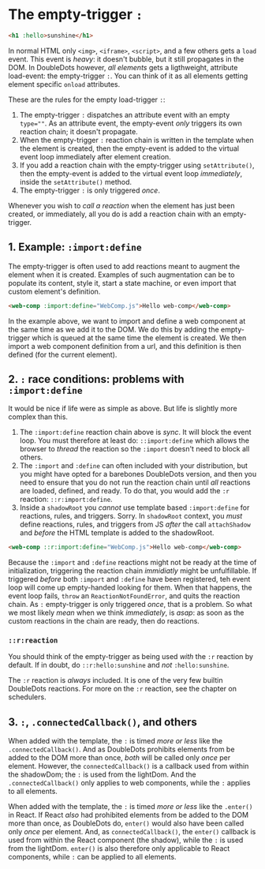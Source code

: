 # The empty-trigger `:`

```html
<h1 :hello>sunshine</h1>
```

In normal HTML only `<img>`, `<iframe>`, `<script>`, and a few others gets a `load` event. This event is *heavy*: it doesn't bubble, but it still propagates in the DOM. In DoubleDots however, *all elements* gets a ligthweight, attribute load-event: the empty-trigger `:`. You can think of it as all elements getting element specific `onload` attributes.

These are the rules for the empty load-trigger `:`:
1. The empty-trigger `:` dispatches an attribute event with an empty `type=""`. As an attribute event, the empty-event *only* triggers its own reaction chain; it doesn't propagate.
2. When the empty-trigger `:` reaction chain is written in the template when the element is created, then the empty-event is added to the virtual event loop immediately after element creation.
3. If you add a reaction chain with the empty-trigger using `setAttribute()`, then the empty-event is added to the virtual event loop *immediately*, inside the `setAttribute()` method.
4. The empty-trigger `:` is only triggered *once*. 

Whenever you wish to *call a reaction* when the element has just been created, or immediately, all you do is add a reaction chain with an empty-trigger.

## 1. Example: `:import:define`

The empty-trigger is often used to add reactions meant to augment the element when it is created. Examples of such augmentation can be to populate its content, style it, start a state machine, or even import that custom element's definition.

```html
<web-comp :import:define="WebComp.js">Hello web-comp</web-comp>
```

In the example above, we want to import and define a web component at the same time as we add it to the DOM. We do this by adding the empty-trigger which is queued at the same time the element is created. We then import a web component definition from a url, and this definition is then defined (for the current element).

## 2. `:` race conditions: problems with `:import:define`

It would be nice if life were as simple as above. But life is slightly more complex than this. 

1. The `:import:define` reaction chain above is *sync*. It will block the event loop. You must therefore at least do: `::import:define` which allows the browser to *thread* the reaction so the `:import` doesn't need to block all others.
2. The `:import` and `:define` can often included with your distribution, but you might have opted for a barebones DoubleDots version, and then you need to ensure that you do not run the reaction chain until *all* reactions are loaded, defined, and ready. To do that, you would add the `:r` reaction: `::r:import:define`.
3. Inside a `shadowRoot` you *cannot* use template based `:import:define` for reactions, rules, and triggers. Sorry. In `shadowRoot` context, you *must* define reactions, rules, and triggers from JS *after* the call `attachShadow` and *before* the HTML template is added to the shadowRoot.

```html
<web-comp ::r:import:define="WebComp.js">Hello web-comp</web-comp>
```

Because the `:import` and `:define` reactions might not be ready at the time of initialization, triggering the reaction chain *immidiatly* might be unfulfillable. If triggered *before* both `:import` and `:define` have been registered, teh event loop will come up empty-handed looking for them. When that happens, the event loop fails, `throw` an `ReactionNotFoundError`, and quits the reaction chain. As `:` empty-trigger is only triggered *once*, that is a problem. So what we most likely *mean* when we think *immediately*, is *asap*: as soon as the custom reactions in the chain are ready, then do reactions.

### `::r:reaction`

You should think of the empty-trigger as being used *with* the `:r` reaction by default. If in doubt, do `::r:hello:sunshine` and *not* `:hello:sunshine`.

The `:r` reaction is *always* included. It is one of the very few builtin DoubleDots reactions. For more on the `:r` reaction, see the chapter on schedulers.


## 3. `:`, `.connectedCallback()`, and others

When added with the template, the `:` is timed *more or less* like the `.connectedCallback()`. And as DoubleDots prohibits elements from be added to the DOM more than once, *both* will be called only *once* per element. However, the `connectedCallback()` is a callback used from within the shadowDom; the `:` is used from the lightDom. And the `.connectedCallback()` only applies to web components, while the `:` applies to all elements.

When added with the template, the `:` is timed *more or less* like the `.enter()` in React. If React *also* had prohibited elements from be added to the DOM more than once, as DoubleDots do, `enter()`  would also have been called only *once* per element. And, as `connectedCallback()`, the `enter()` callback is used from within the React component (the shadow), while the `:` is used from the lightDom. `enter()` is also therefore only applicable to React components, while `:` can be applied to all elements.
